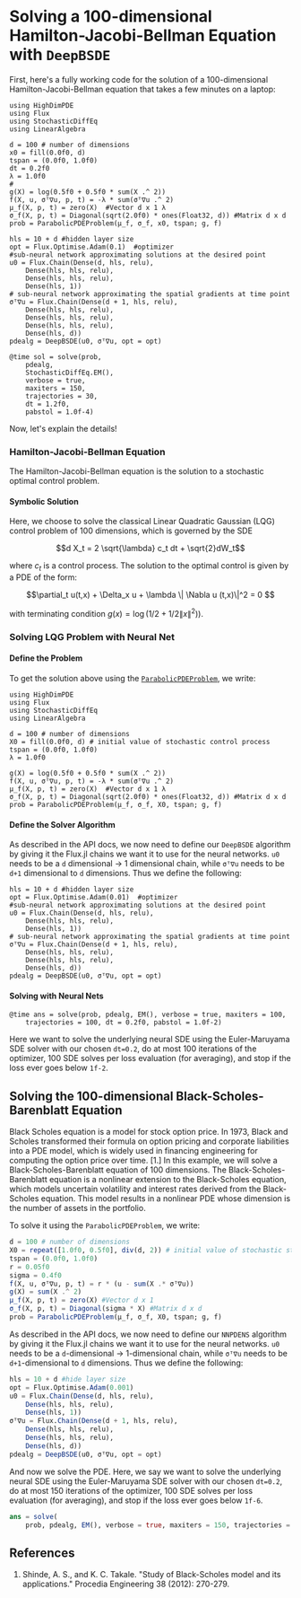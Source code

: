 # Solving a 100-dimensional Hamilton-Jacobi-Bellman Equation with `DeepBSDE`

First, here's a fully working code for the solution of a 100-dimensional
Hamilton-Jacobi-Bellman equation that takes a few minutes on a laptop:

```@example deepbsde
using HighDimPDE
using Flux
using StochasticDiffEq
using LinearAlgebra

d = 100 # number of dimensions
x0 = fill(0.0f0, d)
tspan = (0.0f0, 1.0f0)
dt = 0.2f0
λ = 1.0f0
#
g(X) = log(0.5f0 + 0.5f0 * sum(X .^ 2))
f(X, u, σᵀ∇u, p, t) = -λ * sum(σᵀ∇u .^ 2)
μ_f(X, p, t) = zero(X)  #Vector d x 1 λ
σ_f(X, p, t) = Diagonal(sqrt(2.0f0) * ones(Float32, d)) #Matrix d x d
prob = ParabolicPDEProblem(μ_f, σ_f, x0, tspan; g, f)

hls = 10 + d #hidden layer size
opt = Flux.Optimise.Adam(0.1)  #optimizer
#sub-neural network approximating solutions at the desired point
u0 = Flux.Chain(Dense(d, hls, relu),
    Dense(hls, hls, relu),
    Dense(hls, hls, relu),
    Dense(hls, 1))
# sub-neural network approximating the spatial gradients at time point
σᵀ∇u = Flux.Chain(Dense(d + 1, hls, relu),
    Dense(hls, hls, relu),
    Dense(hls, hls, relu),
    Dense(hls, hls, relu),
    Dense(hls, d))
pdealg = DeepBSDE(u0, σᵀ∇u, opt = opt)

@time sol = solve(prob,
    pdealg,
    StochasticDiffEq.EM(),
    verbose = true,
    maxiters = 150,
    trajectories = 30,
    dt = 1.2f0,
    pabstol = 1.0f-4)
```

Now, let's explain the details!

### Hamilton-Jacobi-Bellman Equation

The Hamilton-Jacobi-Bellman equation is the solution to a stochastic optimal
control problem.

#### Symbolic Solution

Here, we choose to solve the classical Linear Quadratic Gaussian
(LQG) control problem of 100 dimensions, which is governed by the SDE

```math
d X_t = 2 \sqrt{\lambda} c_t dt + \sqrt{2}dW_t
```

where $c_t$ is a control process. The solution to the optimal control is given by a PDE of the form:

```math
\partial_t u(t,x) + \Delta_x u + \lambda \| \Nabla u (t,x)\|^2 = 0 
```

with terminating condition $g(x) = \log(1/2 + 1/2 \|x\|^2))$.

### Solving LQG Problem with Neural Net

#### Define the Problem

To get the solution above using the [`ParabolicPDEProblem`](@ref), we write:

```@example deepbsde2
using HighDimPDE
using Flux
using StochasticDiffEq
using LinearAlgebra

d = 100 # number of dimensions
X0 = fill(0.0f0, d) # initial value of stochastic control process
tspan = (0.0f0, 1.0f0)
λ = 1.0f0

g(X) = log(0.5f0 + 0.5f0 * sum(X .^ 2))
f(X, u, σᵀ∇u, p, t) = -λ * sum(σᵀ∇u .^ 2)
μ_f(X, p, t) = zero(X)  #Vector d x 1 λ
σ_f(X, p, t) = Diagonal(sqrt(2.0f0) * ones(Float32, d)) #Matrix d x d
prob = ParabolicPDEProblem(μ_f, σ_f, X0, tspan; g, f)
```

#### Define the Solver Algorithm

As described in the API docs, we now need to define our `DeepBSDE` algorithm
by giving it the Flux.jl chains we want it to use for the neural networks.
`u0` needs to be a `d` dimensional -> 1 dimensional chain, while `σᵀ∇u`
needs to be `d+1` dimensional to `d` dimensions. Thus we define the following:

```@example deepbsde2
hls = 10 + d #hidden layer size
opt = Flux.Optimise.Adam(0.01)  #optimizer
#sub-neural network approximating solutions at the desired point
u0 = Flux.Chain(Dense(d, hls, relu),
    Dense(hls, hls, relu),
    Dense(hls, 1))
# sub-neural network approximating the spatial gradients at time point
σᵀ∇u = Flux.Chain(Dense(d + 1, hls, relu),
    Dense(hls, hls, relu),
    Dense(hls, hls, relu),
    Dense(hls, d))
pdealg = DeepBSDE(u0, σᵀ∇u, opt = opt)
```

#### Solving with Neural Nets

```@example deepbsde2
@time ans = solve(prob, pdealg, EM(), verbose = true, maxiters = 100,
    trajectories = 100, dt = 0.2f0, pabstol = 1.0f-2)
```

Here we want to solve the underlying neural
SDE using the Euler-Maruyama SDE solver with our chosen `dt=0.2`, do at most
100 iterations of the optimizer, 100 SDE solves per loss evaluation (for averaging),
and stop if the loss ever goes below `1f-2`.

## Solving the 100-dimensional Black-Scholes-Barenblatt Equation

Black Scholes equation is a model for stock option price.
In 1973, Black and Scholes transformed their formula on option pricing and corporate liabilities into a PDE model, which is widely used in financing engineering for computing the option price over time. [1.]
In this example, we will solve a Black-Scholes-Barenblatt equation of 100 dimensions.
The Black-Scholes-Barenblatt equation is a nonlinear extension to the Black-Scholes
equation, which models uncertain volatility and interest rates derived from the
Black-Scholes equation. This model results in a nonlinear PDE whose dimension
is the number of assets in the portfolio.

To solve it using the `ParabolicPDEProblem`, we write:

```julia
d = 100 # number of dimensions
X0 = repeat([1.0f0, 0.5f0], div(d, 2)) # initial value of stochastic state
tspan = (0.0f0, 1.0f0)
r = 0.05f0
sigma = 0.4f0
f(X, u, σᵀ∇u, p, t) = r * (u - sum(X .* σᵀ∇u))
g(X) = sum(X .^ 2)
μ_f(X, p, t) = zero(X) #Vector d x 1
σ_f(X, p, t) = Diagonal(sigma * X) #Matrix d x d
prob = ParabolicPDEProblem(μ_f, σ_f, X0, tspan; g, f)
```

As described in the API docs, we now need to define our `NNPDENS` algorithm
by giving it the Flux.jl chains we want it to use for the neural networks.
`u0` needs to be a `d`-dimensional -> 1-dimensional chain, while `σᵀ∇u`
needs to be `d+1`-dimensional to `d` dimensions. Thus we define the following:

```julia
hls = 10 + d #hide layer size
opt = Flux.Optimise.Adam(0.001)
u0 = Flux.Chain(Dense(d, hls, relu),
    Dense(hls, hls, relu),
    Dense(hls, 1))
σᵀ∇u = Flux.Chain(Dense(d + 1, hls, relu),
    Dense(hls, hls, relu),
    Dense(hls, hls, relu),
    Dense(hls, d))
pdealg = DeepBSDE(u0, σᵀ∇u, opt = opt)
```

And now we solve the PDE. Here, we say we want to solve the underlying neural
SDE using the Euler-Maruyama SDE solver with our chosen `dt=0.2`, do at most
150 iterations of the optimizer, 100 SDE solves per loss evaluation (for averaging),
and stop if the loss ever goes below `1f-6`.

```julia
ans = solve(
    prob, pdealg, EM(), verbose = true, maxiters = 150, trajectories = 100, dt = 0.2f0)
```

## References

 1. Shinde, A. S., and K. C. Takale. "Study of Black-Scholes model and its applications." Procedia Engineering 38 (2012): 270-279.
